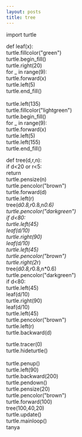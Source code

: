 ```yaml
---
layout: posts
title: tree 
---
```



import turtle <br>

def leaf(x): <br>
    turtle.fillcolor("green") <br>
    turtle.begin_fill() <br>
    turtle.right(20) <br>
    for _ in range(9): <br>
        turtle.forward(x) <br>
        turtle.left(5) <br>
    turtle.end_fill() <br>    
    turtle.left(135) <br>
    turtle.fillcolor("lightgreen") <br>
    turtle.begin_fill() <br>
    for _ in range(9): <br>
        turtle.forward(x) <br>
        turtle.left(5) <br>
    turtle.left(155) <br>
    turtle.end_fill() <br>

def tree(d,r,n): <br>
    if d<20 or r<5: <br>
        return <br>
    turtle.pensize(n) <br>
    turtle.pencolor("brown") <br>
    turtle.forward(d) <br>
    turtle.left(r) <br>
    tree(d*0.8,r*0.8,n*0.6) <br>
    turtle.pencolor("darkgreen") <br>
    if d<80: <br>
        turtle.left(45) <br>
        leaf(d/10) <br>
        turtle.right(90) <br>
        leaf(d/10) <br>
        turtle.left(45) <br>
    turtle.pencolor("brown") <br>
    turtle.right(2*r) <br>
    tree(d*0.8,r*0.8,n*0.6) <br>
    turtle.pencolor("darkgreen") <br>
    if d<80: <br>
        turtle.left(45) <br>
        leaf(d/10) <br>
        turtle.right(90) <br>
        leaf(d/10) <br>
        turtle.left(45) <br>
    turtle.pencolor("brown") <br>
    turtle.left(r) <br>
    turtle.backward(d) <br>
    
   
turtle.tracer(0) <br>
turtle.hideturtle() <br>  
turtle.penup() <br>
turtle.left(90) <br> 
turtle.backward(200) <br>
turtle.pendown() <br>
turtle.pensize(20) <br>
turtle.pencolor("brown") <br>
turtle.forward(100) <br>
tree(100,40,20) <br>
turtle.update() <br>
turtle.mainloop() <br>
<a hraf="https://tanyarobati.github.io/" >tanya</a>